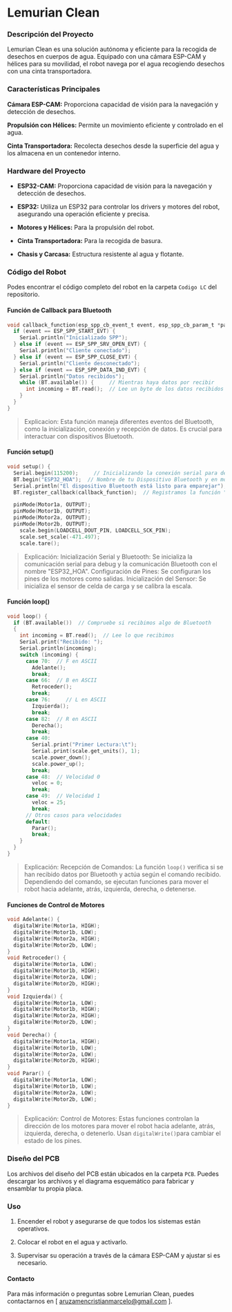 # Lemurian Clean

### Descripción del Proyecto

Lemurian Clean es una solución autónoma y eficiente para la recogida de desechos en cuerpos de agua. Equipado con una cámara ESP-CAM y hélices para su movilidad, el robot navega por el agua recogiendo desechos con una cinta transportadora.

### Características Principales

**Cámara ESP-CAM:** Proporciona capacidad de visión para la navegación y detección de desechos.

**Propulsión con Hélices:** Permite un movimiento eficiente y controlado en el agua.

**Cinta Transportadora:** Recolecta desechos desde la superficie del agua y los almacena en un contenedor interno.

### Hardware del Proyecto

-  **ESP32-CAM:** Proporciona capacidad de visión para la navegación y detección de desechos.

-  **ESP32:** Utiliza un ESP32 para controlar los drivers y motores del robot, asegurando una operación eficiente y precisa.

-  **Motores y Hélices:** Para la propulsión del robot.

- **Cinta Transportadora:** Para la recogida de basura.

- **Chasis y Carcasa:** Estructura resistente al agua y flotante.

### Código del Robot
Podes encontrar el código completo del robot en la carpeta `Codigo LC` del repositorio.

#### Función de Callback para Bluetooth

```c
void callback_function(esp_spp_cb_event_t event, esp_spp_cb_param_t *param) {
  if (event == ESP_SPP_START_EVT) {
    Serial.println("Inicializado SPP");
  } else if (event == ESP_SPP_SRV_OPEN_EVT) {
    Serial.println("Cliente conectado");
  } else if (event == ESP_SPP_CLOSE_EVT) {
    Serial.println("Cliente desconectado");
  } else if (event == ESP_SPP_DATA_IND_EVT) {
    Serial.println("Datos recibidos"); 
    while (BT.available()) {     // Mientras haya datos por recibir
      int incoming = BT.read();  // Lee un byte de los datos recibidos
    }
  }
}
```
> Explicacion:
Esta función maneja diferentes eventos del Bluetooth, como la inicialización, conexión y recepción de datos. Es crucial para interactuar con dispositivos Bluetooth.

#### Función setup()
```c
void setup() {
  Serial.begin(115200);     // Inicializando la conexión serial para debug
  BT.begin("ESP32_HOA");  // Nombre de tu Dispositivo Bluetooth y en modo esclavo
  Serial.println("El dispositivo Bluetooth está listo para emparejar");
  BT.register_callback(callback_function);  // Registramos la función "callback_function" como función callback.

  pinMode(Motor1a, OUTPUT);
  pinMode(Motor1b, OUTPUT);
  pinMode(Motor2a, OUTPUT);
  pinMode(Motor2b, OUTPUT);
	scale.begin(LOADCELL_DOUT_PIN, LOADCELL_SCK_PIN); 
	scale.set_scale(-471.497);
	scale.tare();
```
> Explicación:
> Inicialización Serial y Bluetooth: Se inicializa la comunicación serial para debug y la comunicación Bluetooth con el nombre "ESP32_HOA".
> Configuración de Pines: Se configuran los pines de los motores como salidas.
> Inicialización del Sensor: Se inicializa el sensor de celda de carga y se calibra la escala.

#### Función loop()
```c
void loop() {
  if (BT.available())  // Compruebe si recibimos algo de Bluetooth
  {
    int incoming = BT.read();  // Lee lo que recibimos
    Serial.print("Recibido: ");
    Serial.println(incoming);
    switch (incoming) {
      case 70:  // F en ASCII
        Adelante();
        break;
      case 66:  // B en ASCII
        Retroceder();
        break;
      case 76:     // L en ASCII
        Izquierda();
        break;
      case 82:  // R en ASCII
        Derecha();
        break;
      case 40:
        Serial.print("Primer Lectura:\t");
        Serial.print(scale.get_units(), 1);
        scale.power_down();
        scale.power_up();
        break;
      case 48:  // Velocidad 0
        veloc = 0;
        break;
      case 49:  // Velocidad 1
        veloc = 25;
        break;
      // Otros casos para velocidades
      default:
        Parar();
        break;
    }
  }
}

```
> Explicación:
Recepción de Comandos: La función `loop()` verifica si se han recibido datos por Bluetooth y actúa según el comando recibido. Dependiendo del comando, se ejecutan funciones para mover el robot hacia adelante, atrás, izquierda, derecha, o detenerse.

#### Funciones de Control de Motores
```c
void Adelante() {
  digitalWrite(Motor1a, HIGH);
  digitalWrite(Motor1b, LOW);
  digitalWrite(Motor2a, HIGH);
  digitalWrite(Motor2b, LOW);
}
void Retroceder() {
  digitalWrite(Motor1a, LOW);
  digitalWrite(Motor1b, HIGH);
  digitalWrite(Motor2a, LOW);
  digitalWrite(Motor2b, HIGH);
}
void Izquierda() {
  digitalWrite(Motor1a, LOW);
  digitalWrite(Motor1b, HIGH);
  digitalWrite(Motor2a, HIGH);
  digitalWrite(Motor2b, LOW);
}
void Derecha() {
  digitalWrite(Motor1a, HIGH);
  digitalWrite(Motor1b, LOW);
  digitalWrite(Motor2a, LOW);
  digitalWrite(Motor2b, HIGH);
}
void Parar() {
  digitalWrite(Motor1a, LOW);
  digitalWrite(Motor1b, LOW);
  digitalWrite(Motor2a, LOW);
  digitalWrite(Motor2b, LOW);
}

```

> Explicación:
Control de Motores: Estas funciones controlan la dirección de los motores para mover el robot hacia adelante, atrás, izquierda, derecha, o detenerlo. Usan `digitalWrite()`para cambiar el estado de los pines.

### Diseño del PCB
Los archivos del diseño del PCB están ubicados en la carpeta `PCB`. Puedes descargar los archivos y el diagrama esquemático para fabricar y ensamblar tu propia placa.

### Uso
1. Encender el robot y asegurarse de que todos los sistemas están operativos.

3. Colocar el robot en el agua y activarlo.

5. Supervisar su operación a través de la cámara ESP-CAM y ajustar si es necesario.

#### Contacto
Para más información o preguntas sobre Lemurian Clean, puedes contactarnos en [ aruzamencristianmarcelo@gmail.com ].
